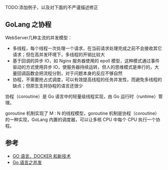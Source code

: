 TODO:添加例子，以及对下面的不严谨描述修正

## GoLang 之协程

WebServer几种主流的并发模型：

* 多线程，每个线程一次处理一个请求，在当前请求处理完成之前不会接收其它请求；但在高并发环境下，多线程的开销比较大
* 基于回调的异步 IO，如 Nginx 服务器使用的 epoll 模型，这种模式通过事件驱动的方式使用异步 IO，使服务器持续运转，但人的思维模式是串行的，大量回调函数会把流程分割，对于问题本身的反应不够自然
* 协程，不需要抢占式调度，可以有效提高线程的任务并发性，而避免多线程的缺点；但原生支持协程的语言还很少
 
协程（coroutine）是 Go 语言中的轻量级线程实现，由 Go 运行时（runtime）管理。

goroutine 机制实现了 M : N 的线程模型，goroutine 机制是协程（coroutine）的一种实现，GoLang 内置的调度器，可以让多核 CPU 中每个 CPU 执行一个协程。

## 参考

* [GO 语言、DOCKER 和新技术](https://coolshell.cn/articles/18190.html)
* [Go 语言之并发](https://www.cnblogs.com/cyzsoho/p/4849874.html)
